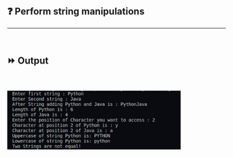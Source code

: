 ## :question: Perform string manipulations
___
<br>

## :fast_forward: Output

<br>

<img src="Output/co2pg3op1.png" width="400"></img><br>
